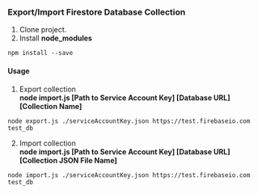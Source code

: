 ### Export/Import Firestore Database Collection

1. Clone project.
2. Install **node_modules**
```
npm install --save
```

#### Usage
1. Export collection<br/>
**node import.js [Path to Service Account Key] [Database URL] [Collection Name]**
```
node export.js ./serviceAccountKey.json https://test.firebaseio.com test_db
```

2. Import collection<br/>
**node import.js [Path to Service Account Key] [Database URL] [Collection JSON File Name]**
```
node import.js ./serviceAccountKey.json https://test.firebaseio.com test_db
```
